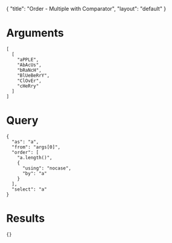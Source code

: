 {
	"title": "Order - Multiple with Comparator",
	"layout": "default"
}
# Arguments
	[
	  [
	    "aPPLE", 
	    "AbAcUs", 
	    "bRaNcH", 
	    "BlUeBeRrY", 
	    "ClOvEr", 
	    "cHeRry"
	  ]
	]
# Query
	{
	  "as": "a", 
	  "from": "args[0]", 
	  "order": [
	    "a.length()", 
	    {
	      "using": "nocase", 
	      "by": "a"
	    }
	  ], 
	  "select": "a"
	}
# Results
	{}
